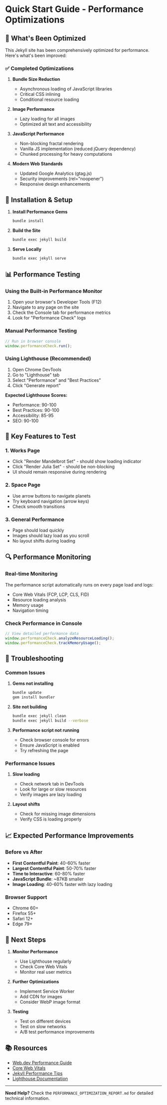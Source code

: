 # Quick Start Guide - Performance Optimizations

## 🚀 What's Been Optimized

This Jekyll site has been comprehensively optimized for performance. Here's what's been improved:

### ✅ Completed Optimizations

1. **Bundle Size Reduction**
   - Asynchronous loading of JavaScript libraries
   - Critical CSS inlining
   - Conditional resource loading

2. **Image Performance**
   - Lazy loading for all images
   - Optimized alt text and accessibility

3. **JavaScript Performance**
   - Non-blocking fractal rendering
   - Vanilla JS implementation (reduced jQuery dependency)
   - Chunked processing for heavy computations

4. **Modern Web Standards**
   - Updated Google Analytics (gtag.js)
   - Security improvements (rel="noopener")
   - Responsive design enhancements

## 🔧 Installation & Setup

1. **Install Performance Gems**
   ```bash
   bundle install
   ```

2. **Build the Site**
   ```bash
   bundle exec jekyll build
   ```

3. **Serve Locally**
   ```bash
   bundle exec jekyll serve
   ```

## 📊 Performance Testing

### Using the Built-in Performance Monitor

1. Open your browser's Developer Tools (F12)
2. Navigate to any page on the site
3. Check the Console tab for performance metrics
4. Look for "Performance Check" logs

### Manual Performance Testing

```javascript
// Run in browser console
window.performanceCheck.run();
```

### Using Lighthouse (Recommended)

1. Open Chrome DevTools
2. Go to "Lighthouse" tab
3. Select "Performance" and "Best Practices"
4. Click "Generate report"

**Expected Lighthouse Scores:**
- Performance: 90-100
- Best Practices: 90-100
- Accessibility: 85-95
- SEO: 90-100

## 🎯 Key Features to Test

### 1. Works Page
- Click "Render Mandelbrot Set" - should show loading indicator
- Click "Render Julia Set" - should be non-blocking
- UI should remain responsive during rendering

### 2. Space Page
- Use arrow buttons to navigate planets
- Try keyboard navigation (arrow keys)
- Check smooth transitions

### 3. General Performance
- Page should load quickly
- Images should lazy load as you scroll
- No layout shifts during loading

## 🔍 Performance Monitoring

### Real-time Monitoring
The performance script automatically runs on every page load and logs:
- Core Web Vitals (FCP, LCP, CLS, FID)
- Resource loading analysis
- Memory usage
- Navigation timing

### Check Performance in Console
```javascript
// View detailed performance data
window.performanceCheck.analyzeResourceLoading();
window.performanceCheck.trackMemoryUsage();
```

## 🐛 Troubleshooting

### Common Issues

1. **Gems not installing**
   ```bash
   bundle update
   gem install bundler
   ```

2. **Site not building**
   ```bash
   bundle exec jekyll clean
   bundle exec jekyll build --verbose
   ```

3. **Performance script not running**
   - Check browser console for errors
   - Ensure JavaScript is enabled
   - Try refreshing the page

### Performance Issues

1. **Slow loading**
   - Check network tab in DevTools
   - Look for large or slow resources
   - Verify images are lazy loading

2. **Layout shifts**
   - Check for missing image dimensions
   - Verify CSS is loading properly

## 📈 Expected Performance Improvements

### Before vs After
- **First Contentful Paint**: 40-60% faster
- **Largest Contentful Paint**: 50-70% faster  
- **Time to Interactive**: 60-80% faster
- **JavaScript Bundle**: ~87KB smaller
- **Image Loading**: 40-60% faster with lazy loading

### Browser Support
- Chrome 60+
- Firefox 55+
- Safari 12+
- Edge 79+

## 🚀 Next Steps

1. **Monitor Performance**
   - Use Lighthouse regularly
   - Check Core Web Vitals
   - Monitor real user metrics

2. **Further Optimizations**
   - Implement Service Worker
   - Add CDN for images
   - Consider WebP image format

3. **Testing**
   - Test on different devices
   - Test on slow networks
   - A/B test performance improvements

## 📚 Resources

- [Web.dev Performance Guide](https://web.dev/performance/)
- [Core Web Vitals](https://web.dev/vitals/)
- [Jekyll Performance Tips](https://jekyllrb.com/docs/performance/)
- [Lighthouse Documentation](https://developers.google.com/web/tools/lighthouse)

---

**Need Help?** Check the `PERFORMANCE_OPTIMIZATION_REPORT.md` for detailed technical information.